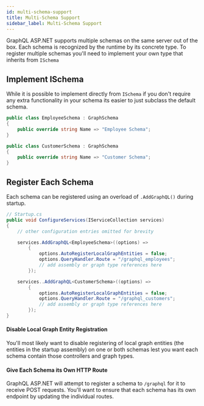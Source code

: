 ```yaml
---
id: multi-schema-support
title: Multi-Schema Support
sidebar_label: Multi-Schema Support
---
```


GraphQL ASP.NET supports multiple schemas on the same server out of the box. Each schema is recognized by the runtime by its concrete type. To register multiple schemas you'll need to implement your own type that inherits from `ISchema`

## Implement ISchema

While it is possible to implement directly from `ISchema` if you don't require any extra functionality in your schema its easier to just subclass the default schema.

```csharp
public class EmployeeSchema : GraphSchema
{
    public override string Name => "Employee Schema";
}

public class CustomerSchema : GraphSchema
{
    public override string Name => "Customer Schema";
}
```

## Register Each Schema

Each schema can be registered using an overload of `.AddGraphQL()` during startup.

```csharp
// Startup.cs
public void ConfigureServices(IServiceCollection services)
{
    // other configuration entries omitted for brevity

    services.AddGraphQL<EmployeeSchema>((options) =>
        {
            options.AutoRegisterLocalGraphEntities = false;
            options.QueryHandler.Route = "/graphql_employees";
            // add assembly or graph type references here
        });

    services..AddGraphQL<CustomerSchema>((options) =>
        {
            options.AutoRegisterLocalGraphEntities = false;
            options.QueryHandler.Route = "/graphql_customers";
            // add assembly or graph type references here
        });
}
```

#### Disable Local Graph Entity Registration

You'll most likely want to disable registering of local graph entities (the entities in the startup assembly) on one or both schemas lest you want each schema contain those controllers and graph types.

#### Give Each Schema its Own HTTP Route

GraphQL ASP.NET will attempt to register a schema to `/graphql` for it to receive POST requests. You'll want to ensure that each schema has its own endpoint by updating the individual routes.
